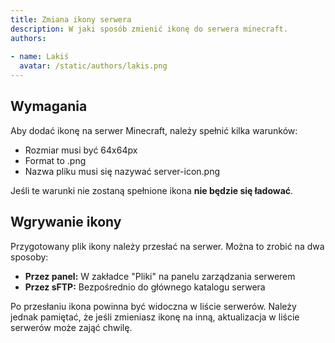 ```yaml
---
title: Zmiana ikony serwera
description: W jaki sposób zmienić ikonę do serwera minecraft.
authors:
  
- name: Lakiś
  avatar: /static/authors/lakis.png
---
```

## Wymagania
Aby dodać ikonę na serwer Minecraft, należy spełnić kilka warunków:
- Rozmiar musi być 64x64px
- Format to .png
- Nazwa pliku musi się nazywać server-icon.png

Jeśli te warunki nie zostaną spełnione ikona __nie będzie się ładować__.
## Wgrywanie ikony
Przygotowany plik ikony należy przesłać na serwer. Można to zrobić na dwa sposoby:
- **Przez panel:** W zakładce "Pliki" na panelu zarządzania serwerem
- **Przez sFTP:** Bezpośrednio do głównego katalogu serwera

Po przesłaniu ikona powinna być widoczna w liście serwerów. Należy jednak pamiętać, że jeśli zmieniasz ikonę na inną, aktualizacja w liście serwerów może zająć chwilę.